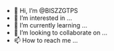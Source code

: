 - 👋 Hi, I’m @BISZZGTPS
- 👀 I’m interested in ...
- 🌱 I’m currently learning ...
- 💞️ I’m looking to collaborate on ...
- 📫 How to reach me ...

<!---
BISZZGTPS/BISZZGTPS is a ✨ special ✨ repository because its `README.md` (this file) appears on your GitHub profile.
You can click the Preview link to take a look at your changes.
--->
